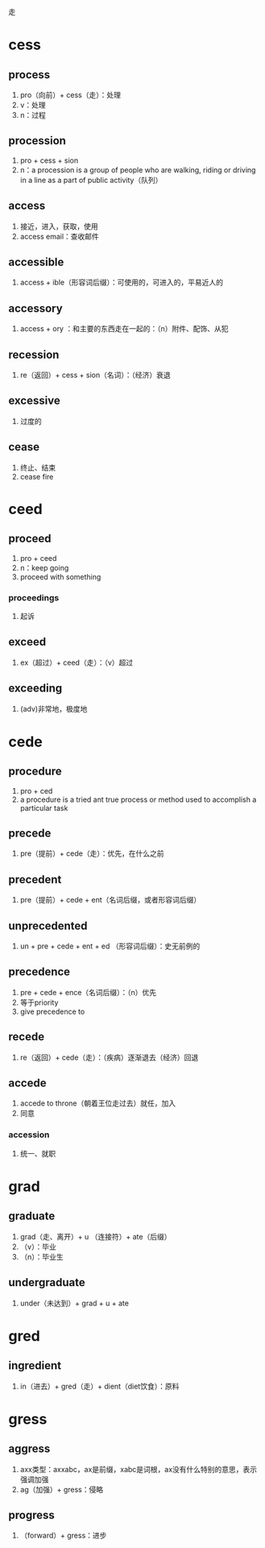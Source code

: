 走
# cess
## process
1. pro（向前）+ cess（走）：处理
2. v：处理
3. n：过程

## procession
1. pro + cess + sion
2. n：a procession is a group of people who are walking, riding or driving in a line as a part of public activity（队列）

## access
1. 接近，进入，获取，使用
2. access email：查收邮件

## accessible
1. access + ible（形容词后缀）：可使用的，可进入的，平易近人的

## accessory
1. access + ory ：和主要的东西走在一起的：（n）附件、配饰、从犯

## recession
1. re（返回）+ cess + sion（名词）：（经济）衰退

## excessive
1. 过度的
## cease
1. 终止、结束
2. cease fire

# ceed
## proceed
1. pro + ceed
2. n：keep going
3. proceed with something

### proceedings
1. 起诉

## exceed
1. ex（超过）+ ceed（走）：（v）超过

## exceeding
1. (adv)非常地，极度地


# cede
## procedure
1. pro + ced
2. a procedure is a tried ant true process or method used to accomplish a particular task
## precede
1. pre（提前）+ cede（走）：优先，在什么之前

## precedent
1. pre（提前）+ cede + ent（名词后缀，或者形容词后缀）

## unprecedented
1. un + pre + cede + ent + ed （形容词后缀）：史无前例的

## precedence
1. pre + cede + ence（名词后缀）：（n）优先
2. 等于priority
3. give precedence to 

## recede
1. re（返回）+ cede（走）：（疾病）逐渐退去（经济）回退

## accede
1. accede to throne（朝着王位走过去）就任，加入
2. 同意
### accession
1. 统一、就职



# grad
## graduate
1. grad（走、离开）+ u （连接符）+ ate（后缀）
2. （v）：毕业
3. （n）：毕业生

## undergraduate
1. under（未达到）+ grad + u + ate

# gred
## ingredient
1. in（进去）+ gred（走）+ dient（diet饮食）：原料 

# gress
## aggress
1. axx类型：axxabc，ax是前缀，xabc是词根，ax没有什么特别的意思，表示强调加强
2. ag（加强）+ gress：侵略

## progress
1. （forward）+ gress：进步

